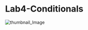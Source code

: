 # Lab4-Conditionals

![thumbnail_Image](https://github.com/user-attachments/assets/9d8b2f13-bd15-4050-b7e2-336c3b50a33d)
